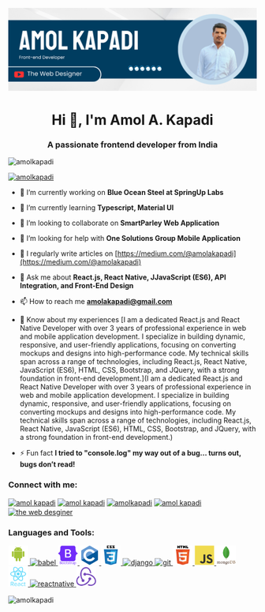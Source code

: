 ![logo](https://github.com/amolkapadi/amolkapadi/blob/main/Amol%20Kapadi%20github%20wallpaper.png)
<h1 align="center">Hi 👋, I'm Amol A. Kapadi</h1>
<h3 align="center">A passionate frontend developer from India</h3>

<p align="left"> <img src="https://komarev.com/ghpvc/?username=amolkapadi&label=Profile%20views&color=0e75b6&style=flat" alt="amolkapadi" /> </p>

<p align="left"> <a href="https://github.com/ryo-ma/github-profile-trophy"><img src="https://github-profile-trophy.vercel.app/?username=amolkapadi" alt="amolkapadi" /></a> </p>

- 🔭 I’m currently working on **Blue Ocean Steel at SpringUp Labs**

- 🌱 I’m currently learning **Typescript, Material UI**

- 👯 I’m looking to collaborate on **SmartParley Web Application**

- 🤝 I’m looking for help with **One Solutions Group Mobile Application**

- 📝 I regularly write articles on [https://medium.com/@amolakapadi](https://medium.com/@amolakapadi)

- 💬 Ask me about **React.js, React Native, JJavaScript (ES6), API Integration, and Front-End Design**

- 📫 How to reach me **amolakapadi@gmail.com**

- 📄 Know about my experiences [I am a dedicated React.js and React Native Developer with over 3 years of professional experience in web and mobile application development. I specialize in building dynamic, responsive, and user-friendly applications, focusing on converting mockups and designs into high-performance code. My technical skills span across a range of technologies, including React.js, React Native, JavaScript (ES6), HTML, CSS, Bootstrap, and JQuery, with a strong foundation in front-end development.](I am a dedicated React.js and React Native Developer with over 3 years of professional experience in web and mobile application development. I specialize in building dynamic, responsive, and user-friendly applications, focusing on converting mockups and designs into high-performance code. My technical skills span across a range of technologies, including React.js, React Native, JavaScript (ES6), HTML, CSS, Bootstrap, and JQuery, with a strong foundation in front-end development.)

- ⚡ Fun fact **I tried to "console.log" my way out of a bug... turns out, bugs don’t read!**

<h3 align="left">Connect with me:</h3>
<p align="left">
<a href="https://linkedin.com/in/amol kapadi" target="blank"><img align="center" src="https://raw.githubusercontent.com/rahuldkjain/github-profile-readme-generator/master/src/images/icons/Social/linked-in-alt.svg" alt="amol kapadi" height="30" width="40" /></a>
<a href="https://fb.com/amol kapadi" target="blank"><img align="center" src="https://raw.githubusercontent.com/rahuldkjain/github-profile-readme-generator/master/src/images/icons/Social/facebook.svg" alt="amol kapadi" height="30" width="40" /></a>
<a href="https://instagram.com/amolkapadi" target="blank"><img align="center" src="https://raw.githubusercontent.com/rahuldkjain/github-profile-readme-generator/master/src/images/icons/Social/instagram.svg" alt="amolkapadi" height="30" width="40" /></a>
<a href="https://medium.com/amol kapadi" target="blank"><img align="center" src="https://raw.githubusercontent.com/rahuldkjain/github-profile-readme-generator/master/src/images/icons/Social/medium.svg" alt="amol kapadi" height="30" width="40" /></a>
<a href="https://www.youtube.com/c/the web desginer" target="blank"><img align="center" src="https://raw.githubusercontent.com/rahuldkjain/github-profile-readme-generator/master/src/images/icons/Social/youtube.svg" alt="the web desginer" height="30" width="40" /></a>
</p>

<h3 align="left">Languages and Tools:</h3>
<p align="left"> <a href="https://developer.android.com" target="_blank" rel="noreferrer"> <img src="https://raw.githubusercontent.com/devicons/devicon/master/icons/android/android-original-wordmark.svg" alt="android" width="40" height="40"/> </a> <a href="https://babeljs.io/" target="_blank" rel="noreferrer"> <img src="https://www.vectorlogo.zone/logos/babeljs/babeljs-icon.svg" alt="babel" width="40" height="40"/> </a> <a href="https://getbootstrap.com" target="_blank" rel="noreferrer"> <img src="https://raw.githubusercontent.com/devicons/devicon/master/icons/bootstrap/bootstrap-plain-wordmark.svg" alt="bootstrap" width="40" height="40"/> </a> <a href="https://www.cprogramming.com/" target="_blank" rel="noreferrer"> <img src="https://raw.githubusercontent.com/devicons/devicon/master/icons/c/c-original.svg" alt="c" width="40" height="40"/> </a> <a href="https://www.w3schools.com/css/" target="_blank" rel="noreferrer"> <img src="https://raw.githubusercontent.com/devicons/devicon/master/icons/css3/css3-original-wordmark.svg" alt="css3" width="40" height="40"/> </a> <a href="https://www.djangoproject.com/" target="_blank" rel="noreferrer"> <img src="https://cdn.worldvectorlogo.com/logos/django.svg" alt="django" width="40" height="40"/> </a> <a href="https://git-scm.com/" target="_blank" rel="noreferrer"> <img src="https://www.vectorlogo.zone/logos/git-scm/git-scm-icon.svg" alt="git" width="40" height="40"/> </a> <a href="https://www.w3.org/html/" target="_blank" rel="noreferrer"> <img src="https://raw.githubusercontent.com/devicons/devicon/master/icons/html5/html5-original-wordmark.svg" alt="html5" width="40" height="40"/> </a> <a href="https://developer.mozilla.org/en-US/docs/Web/JavaScript" target="_blank" rel="noreferrer"> <img src="https://raw.githubusercontent.com/devicons/devicon/master/icons/javascript/javascript-original.svg" alt="javascript" width="40" height="40"/> </a> <a href="https://www.mongodb.com/" target="_blank" rel="noreferrer"> <img src="https://raw.githubusercontent.com/devicons/devicon/master/icons/mongodb/mongodb-original-wordmark.svg" alt="mongodb" width="40" height="40"/> </a> <a href="https://reactjs.org/" target="_blank" rel="noreferrer"> <img src="https://raw.githubusercontent.com/devicons/devicon/master/icons/react/react-original-wordmark.svg" alt="react" width="40" height="40"/> </a> <a href="https://reactnative.dev/" target="_blank" rel="noreferrer"> <img src="https://reactnative.dev/img/header_logo.svg" alt="reactnative" width="40" height="40"/> </a> <a href="https://redux.js.org" target="_blank" rel="noreferrer"> <img src="https://raw.githubusercontent.com/devicons/devicon/master/icons/redux/redux-original.svg" alt="redux" width="40" height="40"/> </a> </p>

<p><img align="center" src="https://github-readme-stats.vercel.app/api/top-langs?username=amolkapadi&show_icons=true&locale=en&layout=compact" alt="amolkapadi" /></p>
